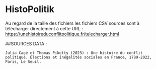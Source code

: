 # HistoPolitik


Au regard de la taille des fichiers les fichiers CSV sources sont à télécharger directement à cette URL : https://unehistoireduconflitpolitique.fr/telecharger.html


##SOURCES DATA :

    Julia Cagé et Thomas Piketty (2023) : Une histoire du conflit politique. Élections et inégalités sociales en France, 1789-2022, Paris, Le Seuil.

